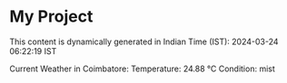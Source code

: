 # My Project

This content is dynamically generated in Indian Time (IST): 2024-03-24 06:22:19 IST


Current Weather in Coimbatore:
Temperature: 24.88 °C
Condition: mist
